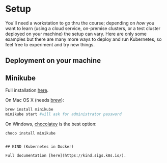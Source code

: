 # Setup

You'll need a workstation to go thru the course; depending on _how_ you want to learn (using a cloud service, on-premise clusters, or a test cluster deployed on your machine) the setup can vary. Here are only some examples but there are many more ways to deploy and run Kubernetes, so feel free to experiment and try new things.

## Deployment on your machine

## Minikube

Full installation [here](https://kubernetes.io/docs/tasks/tools/install-minikube/).

On Mac OS X (needs [brew](https://brew.sh/)):

```bash
brew install minikube
minikube start #will ask for administrator password
```

On Windows, [chocolatey](https://chocolatey.org/packages/kind) is the best option:

```
choco install minikube


## KIND (Kubernetes in Docker)

Full documentation [here](https://kind.sigs.k8s.io/).

